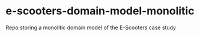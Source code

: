 # e-scooters-domain-model-monolitic
Repo storing a monolitic domain model of the E-Scooters case study
